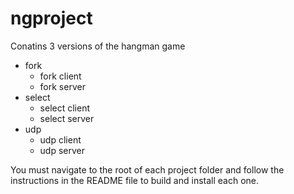 # ngproject

Conatins 3 versions of the hangman game

- fork
    - fork client
    - fork server
- select
    - select client
    - select server
- udp
    - udp client
    - udp server

You must navigate to the root of each project folder and follow the instructions in the README file to build and install each one.